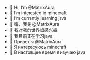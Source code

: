 - 👋 Hi, I’m @MatrixAura
- 👀 I’m interested in minecraft
- 🌱 I’m currently learning java
- 👋 嗨，我是 @MatrixAura
- 👀 我对我的世界很感兴趣
- 🌱 我目前正在学习java
- 👋 Привет, я @MatrixAura
- 👀 Я интересуюсь minecraft
- 🌱 В настоящее время я изучаю java

<!---
MatrixAura/MatrixAura is a ✨ special ✨ repository because its `README.md` (this file) appears on your GitHub profile.
You can click the Preview link to take a look at your changes.
--->
